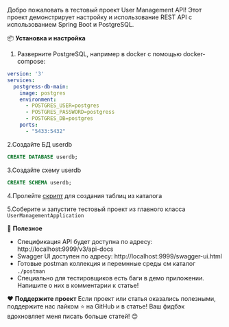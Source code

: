 Добро пожаловать в тестовый проект User Management API! Этот проект демонстрирует настройку и использование REST API с использованием Spring Boot и PostgreSQL.

📦 **Установка и настройка**

1. Разверните PostgreSQL, например в docker с помощью docker-compose:

```yaml
version: '3'
services:
  postgress-db-main:
    image: postgres
    environment:
      - POSTGRES_USER=postgres
      - POSTGRES_PASSWORD=postgress
      - POSTGRES_DB=postgres
    ports:
      - "5433:5432"
```
2.Создайте БД userdb
```sql
CREATE DATABASE userdb;
```
3.Создайте схему userdb
```sql
CREATE SCHEMA userdb;
```

4.Пролейте [скрипт](./db/init.sql)  для создания таблиц из каталога 

5.Соберите и запустите тестовый проект из главного класса ``UserManagementApplication``

📖 **Полезное**
 - Спецификация API будет доступна по адресу: http://localhost:9999/v3/api-docs
 - Swagger UI доступен по адресу: http://localhost:9999/swagger-ui.html
 - Готовые  postman коллекция и перемнные среды см каталог ``./postman``
 - Специально для тестировщиков есть баги в демо приложении. Напишите о них в комментарии к статье!

❤️ **Поддержите проект**
Если проект или статья оказались полезными, поддержите нас лайком ⭐️ на GitHub и в статье! 
Ваш фидбэк вдохновляет меня писать больше статей! 😊
